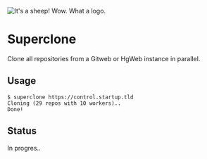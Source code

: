 ![It's a sheep! Wow. What a logo.](http://i.imgur.com/0eo0Cui.png)
# Superclone
Clone all repositories from a Gitweb or HgWeb instance in parallel.

## Usage

    $ superclone https://control.startup.tld
    Cloning (29 repos with 10 workers)..
    Done!

## Status

In progres..
